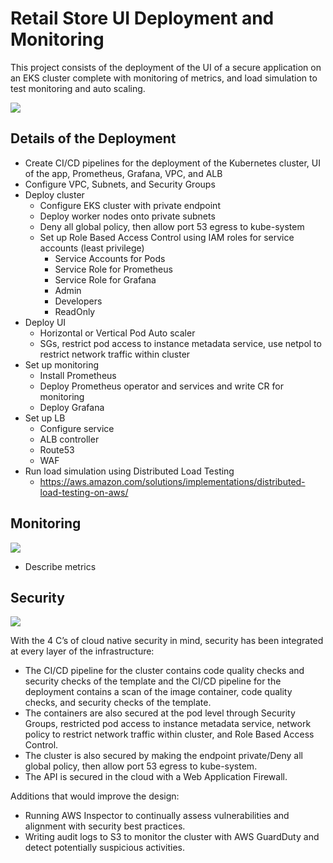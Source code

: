 # Retail Store UI Deployment and Monitoring 
This project consists of the deployment of the UI of a secure application on an EKS cluster complete with monitoring of metrics, and load simulation to test monitoring and auto scaling. 

![](https://github.com/smithashley/Retail-Store-UI-Deployment/blob/main/embedded_images/ui.png)

## Details of the Deployment
- Create CI/CD pipelines for the deployment of the Kubernetes cluster, UI of the app, Prometheus, Grafana, VPC, and ALB
- Configure VPC, Subnets, and Security Groups 
- Deploy cluster
    - Configure EKS cluster with private endpoint
    - Deploy worker nodes onto private subnets
    - Deny all global policy, then allow port 53 egress to kube-system
    - Set up Role Based Access Control using IAM roles for service accounts (least privilege)
      - Service Accounts for Pods
      - Service Role for Prometheus
      - Service Role for Grafana
      - Admin 
      - Developers
      - ReadOnly
- Deploy UI 
    - Horizontal or Vertical Pod Auto scaler
    - SGs, restrict pod access to instance metadata service, use netpol to restrict network traffic within cluster
- Set up monitoring
    - Install Prometheus
    - Deploy Prometheus operator and services and write CR for monitoring
    - Deploy Grafana
- Set up LB
    - Configure service
    - ALB controller 
    - Route53
    - WAF
- Run load simulation using Distributed Load Testing
    - https://aws.amazon.com/solutions/implementations/distributed-load-testing-on-aws/

## Monitoring
![](https://github.com/smithashley/Retail-Store-UI-Deployment/blob/main/embedded_images/grafana.png)

- Describe metrics

## Security
![](https://github.com/smithashley/Retail-Store-UI-Deployment/blob/main/embedded_images/security.png)

With the 4 C’s of cloud native security in mind, security has been integrated at every layer of the infrastructure:
- The CI/CD pipeline for the cluster contains code quality checks and security checks of the template and the CI/CD pipeline for the deployment contains a scan of the image container, code quality checks, and security checks of the template.
- The containers are also secured at the pod level through Security Groups, restricted pod access to instance metadata service, network policy to restrict network traffic within cluster, and Role Based Access Control. 
- The cluster is also secured by making the endpoint private/Deny all global policy, then allow port 53 egress to kube-system. 
- The API is secured in the cloud with a Web Application Firewall.

Additions that would improve the design:
- Running AWS Inspector to continually assess vulnerabilities and alignment with security best practices.
- Writing audit logs to S3 to monitor the cluster with AWS GuardDuty and detect potentially suspicious activities.
